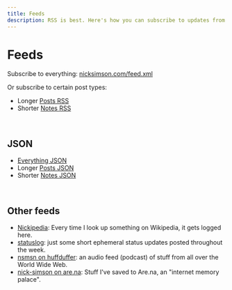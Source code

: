 ```yaml
---
title: Feeds
description: RSS is best. Here's how you can subscribe to updates from this website.
---
```


# Feeds

Subscribe to everything: [nicksimson.com/feed.xml](/feed.xml)

Or subscribe to certain post types:
- Longer [Posts RSS](/posts/feed.xml)
- Shorter [Notes RSS](/notes/feed.xml) 

&nbsp;

## JSON

- [Everything JSON](/feed.json)
- Longer [Posts JSON](/posts/feed.json)
- Shorter [Notes JSON](/notes/feed.json) 

&nbsp;

## Other feeds

- [Nickipedia](https://nsmsn.weblog.lol/rss.xml): Every time I look up something on Wikipedia, it gets logged here.
- [statuslog](https://nsmsn.status.lol/feed): just some short ephemeral status updates posted throughout the week.
- [nsmsn on huffduffer](https://huffduffer.com/nsmsn/rss): an audio feed (podcast) of stuff from all over the World Wide Web.
- [nick-simson on are.na](https://www.are.na/nick-simson/feed/rss): Stuff I've saved to Are.na, an "internet memory palace".
